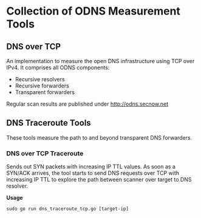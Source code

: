 # Collection of ODNS Measurement Tools
## DNS over TCP
An implementation to measure the open DNS infrastructure using TCP over IPv4.
It comprises all ODNS components: 
- Recursive resolvers
- Recursive forwarders
- Transparent forwarders

Regular scan results are published under http://odns.secnow.net

## DNS Traceroute Tools
These tools measure the path to and beyond transparent DNS forwarders. 
### DNS over TCP Traceroute
Sends out SYN packets with increasing IP TTL values.
As soon as a SYN/ACK arrives, the tool starts to send DNS requests over TCP with increasing IP TTL to explore the path between scanner over target to DNS resolver.

**Usage**
```
sudo go run dns_traceroute_tcp.go [target-ip]
```
